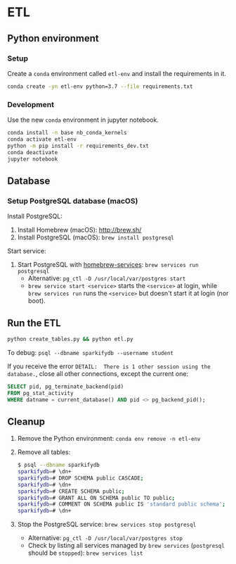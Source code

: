 # ETL

## Python environment

### Setup

Create a `conda` environment called `etl-env` and install the requirements in it.

```bash
conda create -yn etl-env python=3.7 --file requirements.txt
```

### Development

Use the new `conda` environment in jupyter notebook.

```bash
conda install -n base nb_conda_kernels
conda activate etl-env
python -m pip install -r requirements_dev.txt
conda deactivate
jupyter notebook
```

## Database

### Setup PostgreSQL database (macOS)

Install PostgreSQL:

1. Install Homebrew (macOS): <http://brew.sh/>
1. Install PostgreSQL (macOS): `brew install postgresql`

Start service:

1. Start PostgreSQL with [homebrew-services](https://github.com/Homebrew/homebrew-services):
`brew services run postgresql`
    - Alternative: `pg_ctl -D /usr/local/var/postgres start`
    - `brew service start <service>` starts the `<service>` at login, while `brew services run` runs
    the `<service>` but doesn't start it at login (nor boot).

## Run the ETL

```bash
python create_tables.py && python etl.py
```

To debug: `psql --dbname sparkifydb --username student`

If you receive the error `DETAIL:  There is 1 other session using the database.`, close all other
connections, except the current one:

```sql
SELECT pid, pg_terminate_backend(pid)
FROM pg_stat_activity
WHERE datname = current_database() AND pid <> pg_backend_pid();
```

## Cleanup

1. Remove the Python environment: `conda env remove -n etl-env`
1. Remove all tables:

    ```bash
    $ psql --dbname sparkifydb
   sparkifydb=# \dn+
   sparkifydb=# DROP SCHEMA public CASCADE;
   sparkifydb=# \dn+
   sparkifydb=# CREATE SCHEMA public;
   sparkifydb=# GRANT ALL ON SCHEMA public TO public;
   sparkifydb=# COMMENT ON SCHEMA public IS 'standard public schema';
   sparkifydb=# \dn+
    ```

1. Stop the PostgreSQL service: `brew services stop postgresql`
    - Alternative: `pg_ctl -D /usr/local/var/postgres stop`
    - Check by listing all services managed by `brew services` (`postgresql` should be `stopped`):
    `brew services list`
